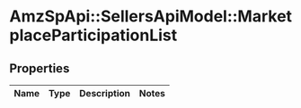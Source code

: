 # AmzSpApi::SellersApiModel::MarketplaceParticipationList

## Properties
Name | Type | Description | Notes
------------ | ------------- | ------------- | -------------


